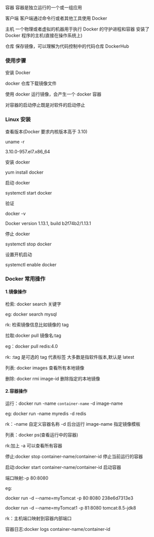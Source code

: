 容器 容器是独立运行的一个或一组应用

客户端 客户端通过命令行或者其他工具使用 Docker

主机 一个物理或者虚拟的机器用于执行 Docker 的守护进程和容器 安装了 Docker 程序的主机(直接在操作系统上)

仓库 保存镜像，可以理解为代码控制中的代码仓库 DockerHub

### 使用步骤

安装 Docker

docker 仓库下载镜像文件

使用 docker 运行镜像，会产生一个 docker 容器

对容器的启动停止既是对软件的启动停止

### Linux 安装

查看版本(Docker 要求内核版本高于 3.10)

uname -r

3.10.0-957.el7.x86_64

安装 docker

yum install docker

启动 docker

systemctl start docker

验证

docker -v

Docker version 1.13.1, build b2f74b2/1.13.1

停止 docker

systemctl stop docker

设置开机启动

systemctl enable docker

### Docker 常用操作

#### 1.镜像操作

检索: docker search 关键字

eg: docker search mysql

rk: 检索镜像信息比如镜像的 tag

拉取:docker pull 镜像名:tag

eg：docker pull redis:4.0

rk: :tag 是可选的 tag 代表标签 大多数是指软件版本,默认是 latest

列表: docker images 查看所有本地镜像

删除: docker rmi image-id 删除指定的本地镜像

#### 2.容器操作

运行：docker run -name `container-name` -d image-name

eg: docker run -name myredis -d redis

rk：-name 自定义容器名称 -d 后台运行 image-name 指定镜像模板

列表：docker ps(查看运行中的容器)

rk:加上 -a 可以查看所有容器

停止:docker stop container-name/container-id 停止当前运行的容器

启动:docker start container-name/container-id 启动容器

端口映射:-p 80:8080

eg:

docker run -d --name=myTomcat -p 80:8080 238e6d7313e3

docker run -d --name=myTomcat1 -p 81:8080 tomcat:8.5-jdk8

rk：主机端口映射到容器内部端口

容器日志:docker logs container-name/container-id
